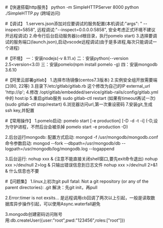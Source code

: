 
#【快速搭载http服务】
python -m SimpleHTTPServer 8000
python ./SimpleHTTP.py (跨域访问)

#【调试】
1.servers.json添加对应要调试的服务配置(本机调试:"args": " --inspect=5858", 远程调试:"--inspect=0.0.0.0:5858", 安全考虑正式环境不建议开远程调试)
2.命令行后台启动服务器(cd根目录，执行pomelo start)
3.选择要调试的服务端口(launch.json),启动vscode远程调试(由于是多进程,每次只能调试一个进程)

#【环境】
一：安装nodejs(-v 8.11.x)
二：安装python(--version 2.5<version<3.0)
三：安装pomelo(npm install pomelo -g)
四：安装mongodb 3.6.10

#【阿里云部署gitlab】
1.选择市场镜像(centos7.3版本)
2.实例安全组开放需要端口(80, 22等)
3.目录下/etc/gitlab/gitlab.rb 这个修改为自己的IP external_url 'http://ip';
4.修改 /opt/gitlab/embedded/service/gitlab-rails/config/gitlab.yml 中的 host:ip
5.重启gitlab服务 sudo gitlab-ctl restart (如果有timeout再试一次) (sudo gitlab-ctl stop/restart)
6.浏览器访问url,第一次重设密码
7.安装git,生成ssh key,并配置

#【常用操作】
1.pomelo启动: pomelo start [-e production] [-D -d -t -i]
(-D,设为守护进程，不然后台会被杀掉 pomelo start -e production -D)

2.后台运行mongodb:
配置方式启动: mongod -f /usr/mongodb/mongodb.conf
命令参数启动: mongod --fork --dbpath=/usr/mongodb/db --logpath=/usr/mongodb/log/mongodb.log --logappend

3.后台运行:
nohup xxx & (注意不能直接关闭shell窗口,要先exit命令退出)
nohup xxx >/dev/null 2>log &  只输出错误信息到日志文件 
nohup xxx >/dev/null 2>&1 &  什么信息也不要

#【问题集】
1.linux上初次git pull fatal: Not a git repository (or any of the parent directories): .git
解决：先git init，再pull

2.Error:timer is not exsits...
是远程调用cb回调了两次以上引起，一般是读取数据库异步操作引起，可以使用Async.waterfall避免

3.mongodb创建密码访问账号用:db.createUser({user:"root",pwd:"123456",roles:["root"]})

